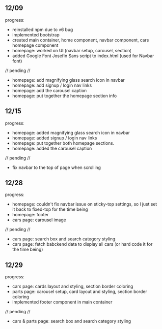 12/09 
----------------
progress:
- reinstalled npm due to v6 bug
- implemented bootstrap
- created main container, home component, navbar component, cars homepage component
- homepage: worked on UI (navbar setup, carousel, section)
- added Google Font Josefin Sans script to index.html (used for Navbar font)

// pending //
- homepage: add magnifying glass search icon in navbar
- homepage: add signup / login nav links 
- homepage: add the carousel caption
- homepage: put together the homepage section info 


12/15 
------------------
progress:
- homepage: added magnifying glass search icon in navbar
- homepage: added signup / login nav links 
- homepage: put together both homepage sections. 
- homepage: added the carousel caption 

// pending //
- fix navbar to the top of page when scrolling 


12/28
------------------
progress: 
- homepage: couldn't fix navbar issue on sticky-top settings, so I just set it back to fixed-top for the time being
- homepage: footer
- cars page: carousel image

// pending //
- cars page: search box and search category styling
- cars page: fetch babckend data to display all cars (or hard code it for the time being)

12/29 
------------------
progress:
- cars page: cards layout and styling, section border coloring
- parts page: carousel setup, card layout and styling, section border coloring
- implemented footer component in main container

// pending //
- cars & parts page: search box and search category styling
